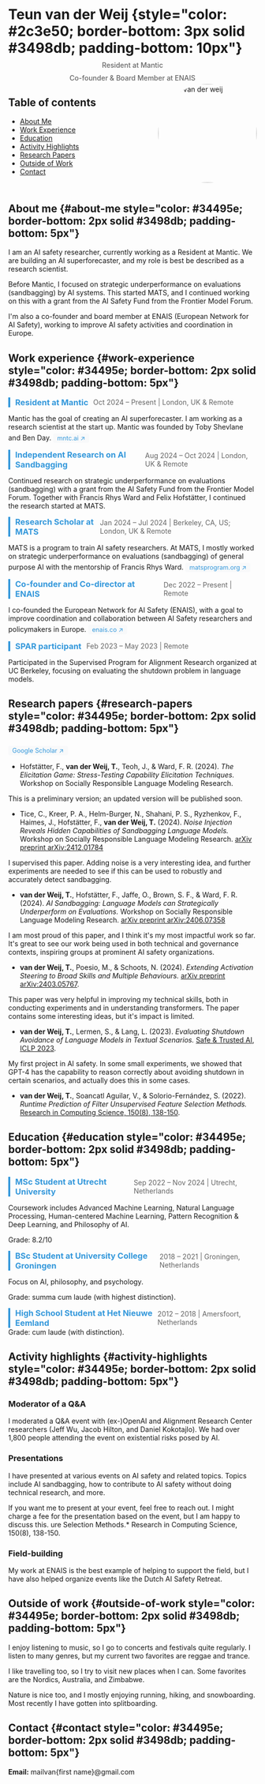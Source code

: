 # Teun van der Weij {style="color: #2c3e50; border-bottom: 3px solid #3498db; padding-bottom: 10px"}
<h4 style="color: #666; margin-top: -10px; text-align: center; font-weight: 500">Resident at Mantic</h4>
<h4 style="color: #666; margin-top: -10px; text-align: center; font-weight: 500">Co-founder & Board Member at ENAIS</h4>

## Table of contents
- [About Me](#about-me)
- [Work Experience](#work-experience)
- [Education](#education)
- [Activity Highlights](#activity-highlights)
- [Research Papers](#research-papers)
- [Outside of Work](#outside-of-work)
- [Contact](#contact)

<div style="overflow: hidden; margin-top: -200px">
<img src="weij002_cropped.jpg" alt="teun van der weij" width="200" height="200" style="float: right; margin-left: 20px; margin-bottom: 10px; border-radius: 50%">
</div>

## About me {#about-me style="color: #34495e; border-bottom: 2px solid #3498db; padding-bottom: 5px"}

I am an AI safety researcher, currently working as a Resident at Mantic. We are building an AI superforecaster, and my role is best be described as a research scientist.

Before Mantic, I focused on strategic underperformance on evaluations (sandbagging) by AI systems. This started MATS, and I continued working on this with a grant from the AI Safety Fund from the Frontier Model Forum.

I'm also a co-founder and board member at ENAIS (European Network for AI Safety), working to improve AI safety activities and coordination in Europe. 

## Work experience {#work-experience style="color: #34495e; border-bottom: 2px solid #3498db; padding-bottom: 5px"}

<div style="display: flex; align-items: center;">
  <h3 style="color: #3498db; display: inline-block; border-left: 4px solid #3498db; padding-left: 10px; margin: 0;">Resident at Mantic</h3>
  <span style="color: #666; margin-left: 10px;">Oct 2024 – Present | London, UK & Remote</span>
</div>

Mantic has the goal of creating an AI superforecaster. I am working as a research scientist at the start up. Mantic was founded by Toby Shevlane and Ben Day.
<a href="https://mntc.ai" style="display: inline-block; background-color: #f8f9fa; padding: 2px 8px; border-radius: 4px; text-decoration: none; color: #3498db; font-size: 0.9em; margin-top: 5px;">mntc.ai ↗</a>


<div style="display: flex; align-items: center;">
  <h3 style="color: #3498db; display: inline-block; border-left: 4px solid #3498db; padding-left: 10px; margin: 0;">Independent Research on AI Sandbagging</h3>
  <span style="color: #666; margin-left: 10px;">Aug 2024 – Oct 2024 | London, UK & Remote</span>
</div>

Continued research on strategic underperformance on evaluations (sandbagging) with a grant from the AI Safety Fund from the Frontier Model Forum. Together with Francis Rhys Ward and Felix Hofstätter, I continued the research started at MATS.

<div style="display: flex; align-items: center;">
  <h3 style="color: #3498db; display: inline-block; border-left: 4px solid #3498db; padding-left: 10px; margin: 0;">Research Scholar at MATS</h3>
  <span style="color: #666; margin-left: 10px;">Jan 2024 – Jul 2024 | Berkeley, CA, US; London, UK & Remote</span>
</div>

MATS is a program to train AI safety researchers. At MATS, I mostly worked on strategic underperformance on evaluations (sandbagging) of general purpose AI with the mentorship of Francis Rhys Ward.
<a href="https://matsprogram.org" style="display: inline-block; background-color: #f8f9fa; padding: 2px 8px; border-radius: 4px; text-decoration: none; color: #3498db; font-size: 0.9em; margin-top: 5px;">matsprogram.org ↗</a>

<div style="display: flex; align-items: center;">
  <h3 style="color: #3498db; display: inline-block; border-left: 4px solid #3498db; padding-left: 10px; margin: 0;">Co-founder and Co-director at ENAIS</h3>
  <span style="color: #666; margin-left: 10px;">Dec 2022 – Present | Remote</span>
</div>

I co-founded the European Network for AI Safety (ENAIS), with a goal to improve coordination and collaboration between AI Safety researchers and policymakers in Europe.
<a href="https://enais.co" style="display: inline-block; background-color: #f8f9fa; padding: 2px 8px; border-radius: 4px; text-decoration: none; color: #3498db; font-size: 0.9em; margin-top: 5px;">enais.co ↗</a>

<div style="display: flex; align-items: center;">
  <h3 style="color: #3498db; display: inline-block; border-left: 4px solid #3498db; padding-left: 10px; margin: 0;">SPAR participant</h3>
  <span style="color: #666; margin-left: 10px;">Feb 2023 – May 2023 | Remote</span>
</div>

Participated in the Supervised Program for Alignment Research organized at UC Berkeley, focusing on evaluating the shutdown problem in language models.


## Research papers {#research-papers style="color: #34495e; border-bottom: 2px solid #3498db; padding-bottom: 5px"}

<a href="https://scholar.google.com/citations?hl=en&user=-fMmbSYAAAAJ" style="display: inline-block; background-color: #f8f9fa; padding: 2px 8px; border-radius: 4px; text-decoration: none; color: #3498db; font-size: 0.9em; margin-top: 5px;">Google Scholar ↗</a>

- Hofstätter, F., **van der Weij, T.**, Teoh, J., & Ward, F. R. (2024). *The Elicitation Game: Stress-Testing Capability Elicitation Techniques.* Workshop on Socially Responsible Language Modeling Research.

This is a preliminary version; an updated version will be published soon.

- Tice, C., Kreer, P. A., Helm-Burger, N., Shahani, P. S., Ryzhenkov, F., Haimes, J., Hofstätter, F., **van der Weij, T.** (2024). *Noise Injection Reveals Hidden Capabilities of Sandbagging Language Models.* Workshop on Socially Responsible Language Modeling Research. [arXiv preprint arXiv:2412.01784](https://arxiv.org/abs/2412.01784)

I supervised this paper. Adding noise is a very interesting idea, and further experiments are needed to see if this can be used to robustly and accurately detect sandbagging.

- **van der Weij, T.**, Hofstätter, F., Jaffe, O., Brown, S. F., & Ward, F. R. (2024). *AI Sandbagging: Language Models can Strategically Underperform on Evaluations.* Workshop on Socially Responsible Language Modeling Research. [arXiv preprint arXiv:2406.07358](https://arxiv.org/abs/2406.07358)

I am most proud of this paper, and I think it's my most impactful work so far. It's great to see our work being used in both technical and governance contexts, inspiring groups at prominent AI safety organizations.

- **van der Weij, T.**, Poesio, M., & Schoots, N. (2024). *Extending Activation Steering to Broad Skills and Multiple Behaviours.* [arXiv preprint arXiv:2403.05767](https://arxiv.org/abs/2403.05767).

This paper was very helpful in improving my technical skills, both in conducting experiments and in understanding transformers. The paper contains some interesting ideas, but it's impact is limited.

- **van der Weij, T.**, Lermen, S., & Lang, L. (2023). *Evaluating Shutdown Avoidance of Language Models in Textual Scenarios.* [Safe & Trusted AI, ICLP 2023](https://arxiv.org/pdf/2307.00787).

My first project in AI safety. In some small experiments, we showed that GPT-4 has the capability to reason correctly about avoiding shutdown in certain scenarios, and actually does this in some cases.
- **van der Weij, T.**, Soancatl Aguilar, V., & Solorio-Fernández, S. (2022). *Runtime Prediction of Filter Unsupervised Feature Selection Methods.* [Research in Computing Science, 150(8), 138-150](https://research.rug.nl/en/publications/runtime-prediction-of-filter-unsupervised-feature-selection-metho).


## Education {#education style="color: #34495e; border-bottom: 2px solid #3498db; padding-bottom: 5px"}

<div style="display: flex; align-items: center;">
  <h3 style="color: #3498db; display: inline-block; border-left: 4px solid #3498db; padding-left: 10px; margin: 0;">MSc Student at Utrecht University</h3>
  <span style="color: #666; margin-left: 10px;">Sep 2022 – Nov 2024 | Utrecht, Netherlands</span>
</div>

Coursework includes Advanced Machine Learning, Natural Language Processing, Human-centered Machine Learning, Pattern Recognition & Deep Learning, and Philosophy of AI.

Grade: 8.2/10

<div style="display: flex; align-items: center;">
  <h3 style="color: #3498db; display: inline-block; border-left: 4px solid #3498db; padding-left: 10px; margin: 0;">BSc Student at University College Groningen</h3>
  <span style="color: #666; margin-left: 10px;">2018 – 2021 | Groningen, Netherlands</span>
</div>

Focus on AI, philosophy, and psychology.

Grade: summa cum laude (with highest distinction).

<div style="display: flex; align-items: center;">
  <h3 style="color: #3498db; display: inline-block; border-left: 4px solid #3498db; padding-left: 10px; margin: 0;">High School Student at Het Nieuwe Eemland</h3>
  <span style="color: #666; margin-left: 10px;">2012 – 2018 | Amersfoort, Netherlands</span>

</div>
Grade: cum laude (with distinction).

## Activity highlights {#activity-highlights style="color: #34495e; border-bottom: 2px solid #3498db; padding-bottom: 5px"}

### Moderator of a Q&A
I moderated a Q&A event with (ex-)OpenAI and Alignment Research Center researchers (Jeff Wu, Jacob Hilton, and Daniel Kokotajlo). We had over 1,800 people attending the event on existential risks posed by AI.

### Presentations
I have presented at various events on AI safety and related topics. Topics include AI sandbagging, how to contribute to AI safety without doing technical research, and more. 

If you want me to present at your event, feel free to reach out. I might charge a fee for the presentation based on the event, but I am happy to discuss this.
ure Selection Methods.* Research in Computing Science, 150(8), 138-150.

### Field-building 
My work at ENAIS is the best example of helping to support the field, but I have also helped organize events like the Dutch AI Safety Retreat.


## Outside of work {#outside-of-work style="color: #34495e; border-bottom: 2px solid #3498db; padding-bottom: 5px"}
I enjoy listening to music, so I go to concerts and festivals quite regularly. I listen to many genres, but my current two favorites are reggae and trance.

I like travelling too, so I try to visit new places when I can. Some favorites are the Nordics, Australia, and Zimbabwe.

Nature is nice too, and I mostly enjoying running, hiking, and snowboarding. Most recently I have gotten into splitboarding. 

## Contact {#contact style="color: #34495e; border-bottom: 2px solid #3498db; padding-bottom: 5px"}

**Email:** mailvan{first name}@gmail.com
